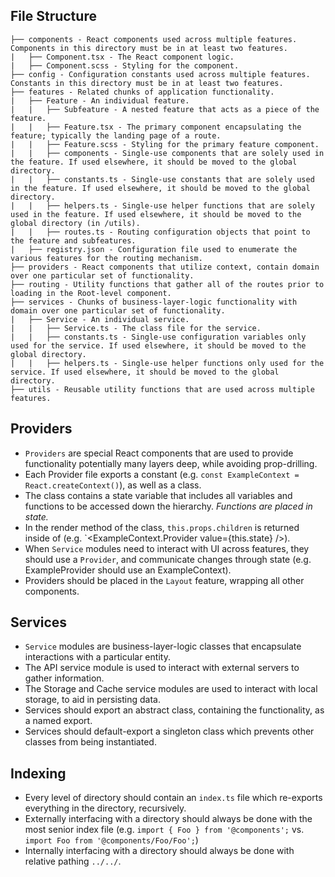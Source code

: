 ## File Structure

```
├── components - React components used across multiple features. Components in this directory must be in at least two features.
|   ├── Component.tsx - The React component logic.
|   ├── Component.scss - Styling for the component.
├── config - Configuration constants used across multiple features. Constants in this directory must be in at least two features.
├── features - Related chunks of application functionality.
|   ├── Feature - An individual feature.
|   |   ├── Subfeature - A nested feature that acts as a piece of the feature.
|   |   ├── Feature.tsx - The primary component encapsulating the feature; typically the landing page of a route.
|   |   ├── Feature.scss - Styling for the primary feature component.
|   |   ├── components - Single-use components that are solely used in the feature. If used elsewhere, it should be moved to the global directory.
|   |   ├── constants.ts - Single-use constants that are solely used in the feature. If used elsewhere, it should be moved to the global directory.
|   |   ├── helpers.ts - Single-use helper functions that are solely used in the feature. If used elsewhere, it should be moved to the global directory (in /utils).
|   |   ├── routes.ts - Routing configuration objects that point to the feature and subfeatures.
|   ├── registry.json - Configuration file used to enumerate the various features for the routing mechanism.
├── providers - React components that utilize context, contain domain over one particular set of functionality.
├── routing - Utility functions that gather all of the routes prior to loading in the Root-level component.
├── services - Chunks of business-layer-logic functionality with domain over one particular set of functionality.
|   ├── Service - An individual service.
|   |   ├── Service.ts - The class file for the service.
|   |   ├── constants.ts - Single-use configuration variables only used for the service. If used elsewhere, it should be moved to the global directory.
|   |   ├── helpers.ts - Single-use helper functions only used for the service. If used elsewhere, it should be moved to the global directory.
├── utils - Reusable utility functions that are used across multiple features.
```

## Providers

* `Providers` are special React components that are used to provide functionality potentially many layers deep, while avoiding prop-drilling.
* Each Provider file exports a constant (e.g. `const ExampleContext = React.createContext()`), as well as a class.
* The class contains a state variable that includes all variables and functions to be accessed down the hierarchy. _Functions are placed in state._
* In the render method of the class, `this.props.children` is returned inside of (e.g. `<ExampleContext.Provider value={this.state} />).
* When `Service` modules need to interact with UI across features, they should use a `Provider`, and communicate changes through state (e.g. ExampleProvider should use an ExampleContext).
* Providers should be placed in the `Layout` feature, wrapping all other components.

## Services

* `Service` modules are business-layer-logic classes that encapsulate interactions with a particular entity.
* The API service module is used to interact with external servers to gather information.
* The Storage and Cache service modules are used to interact with local storage, to aid in persisting data.
* Services should export an abstract class, containing the functionality, as a named export.
* Services should default-export a singleton class which prevents other classes from being instantiated.

## Indexing

* Every level of directory should contain an `index.ts` file which re-exports everything in the directory, recursively.
* Externally interfacing with a directory should always be done with the most senior index file (e.g. `import { Foo } from '@components';` vs. `import Foo from '@components/Foo/Foo';`)
* Internally interfacing with a directory should always be done with relative pathing `../../`.
